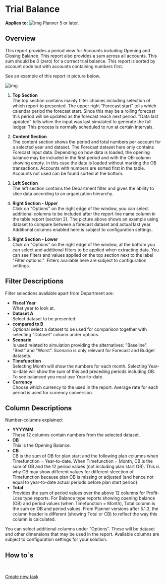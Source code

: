 # Trial Balance
**Applies to:** ![img](https://profitbasedocs.blob.core.windows.net/icons/yes-icon.png) Planner 5 or later.

## Overview
This report provides a period view for Accounts including Opening and Closing Balance. This report also provides a sum across all accounts. This sum should be 0 (zero) for a correct trial balance. This report is sorted by account code but with accounts containing numbers first.

See an example of this report in picture below.
<br/>

![img](https://profitbasedocs.blob.core.windows.net/enduserhelp/images/finance-reports-trial-balance-v5.JPG)

1. **Top Section** <br/>
The top section contains mainly filter choices including selection of which report to presented.
The upper right "Forecast start" tells which calendar period the forecast start. Since this may be a rolling forecast this period will be updated as the forecast reach next period. "Data last updated" tells when the input was last simulated to generate the full ledger. This process is normally scheduled to run at certain intervals.

2. **Content Section** <br/>
The content section shows the period and total numbers per account for a selected year and dataset. The Forecast dataset here only contains Forecast input data. Depending on how data is loaded, the opening balance may be included in the first period and with the OB-column showing empty. In this case the data is loaded without marking the OB transactions.
Accounts with numbers are sorted first in the table. Accounts not used can be found sorted at the bottom.

3. **Left Section** <br/>
The left section contains the Department filter and gives the ability to slice data according to an organization hierarchy.

4. **Right Section - Upper** <br/>
Click on "Options" on the right edge of the window, you can select additional columns to be included after the report line name column in the table report (section 2). The picture above shows an example using dataset to compare between a forecast dataset and actual last year. Additional columns enabled here is subject to configuration settings.

5. **Right Section - Lower** <br/>
Click on "Options" on the right edge of the window, at the bottom you can select and additional filters to be applied when extracting data. You can see filters and values applied on the top section next to the label "Filter options:". Filters available here are subject to configuration settings.

## Filter Descriptions
Filter selections available apart from Department are:

- **Fiscal Year**<br/>What year to look at.
- **Dataset A**<br/>Select dataset to be presented.
- **compared to B**<br/>Optional select a dataset to be used for comparison together with selecting "Dataset" column under options.
- **Scenario**<br/>Is used related to simulation providing the alternatives: "Baseline", "Best" and "Worst". Scenario is only relevant for Forecast and Budget datasets.
- **Timefunction**<br/>Selecting Month will show the numbers for each month. Selecting Year-to-date will show the sum of this and preceding periods including OB. To see balanced you must use Year-to-date.
- **Currency**<br/>Choose which currency to the used in the report. Average rate for each period is used for currency conversion.

## Column Descriptions
Number-columns explained:

- **YYYYMM**<br/>These 12 columns contain numbers from the selected dataset.
- **OB**<br/>This is the Opening Balance.
- **CB**<br/> CB is the sum of OB for plan start and the following plan columns when Timefunction = Year-to-date. When Timefunction = Month, CB is the sum of OB and the 12 period values (not including plan start OB). This is why CB may show different values for different sleection of Timefunction because plan OB is missing or adjusted (and hence not equal to year-to-date actual periods before plan start period).
- **Total**<br/> Provides the sum of period values over the above 12 columns for Profit-Loss type reports.  For Balance type reports showing opening balance (OB) and period values (when Timefunction = Month), Total column is the sum on OB and period values. From Planner versions after 5.1.3, the column header is different (showing Total or CB) to reflect the way this column is calculated.

You can select additional columns under "Options". These will be dataset and other dimensions that may be used in the report. Available columns are subject to configuration settings for your solution.

## How to`s
<br/>

[Create new task](../../process-and-tasks/tasks/create-edit-task.md)<br/>
